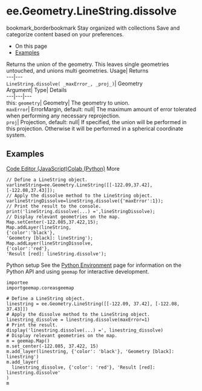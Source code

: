  
#  ee.Geometry.LineString.dissolve 
bookmark_borderbookmark Stay organized with collections  Save and categorize content based on your preferences. 
  * On this page
  * [Examples](https://developers.google.com/earth-engine/apidocs/ee-geometry-linestring-dissolve#examples)


Returns the union of the geometry. This leaves single geometries untouched, and unions multi geometries. 
Usage| Returns  
---|---  
`LineString.dissolve( _maxError_, _proj_)`| Geometry  
Argument| Type| Details  
---|---|---  
this: `geometry`| Geometry| The geometry to union.  
`maxError`| ErrorMargin, default: null| The maximum amount of error tolerated when performing any necessary reprojection.  
`proj`| Projection, default: null| If specified, the union will be performed in this projection. Otherwise it will be performed in a spherical coordinate system.  
## Examples
[Code Editor (JavaScript)](https://developers.google.com/earth-engine/apidocs/ee-geometry-linestring-dissolve#code-editor-javascript-sample)[Colab (Python)](https://developers.google.com/earth-engine/apidocs/ee-geometry-linestring-dissolve#colab-python-sample) More
```
// Define a LineString object.
varlineString=ee.Geometry.LineString([[-122.09,37.42],[-122.08,37.43]]);
// Apply the dissolve method to the LineString object.
varlineStringDissolve=lineString.dissolve({'maxError':1});
// Print the result to the console.
print('lineString.dissolve(...) =',lineStringDissolve);
// Display relevant geometries on the map.
Map.setCenter(-122.085,37.422,15);
Map.addLayer(lineString,
{'color':'black'},
'Geometry [black]: lineString');
Map.addLayer(lineStringDissolve,
{'color':'red'},
'Result [red]: lineString.dissolve');
```
Python setup
See the [ Python Environment](https://developers.google.com/earth-engine/guides/python_install) page for information on the Python API and using `geemap` for interactive development.
```
importee
importgeemap.coreasgeemap
```
```
# Define a LineString object.
linestring = ee.Geometry.LineString([[-122.09, 37.42], [-122.08, 37.43]])
# Apply the dissolve method to the LineString object.
linestring_dissolve = linestring.dissolve(maxError=1)
# Print the result.
display('linestring.dissolve(...) =', linestring_dissolve)
# Display relevant geometries on the map.
m = geemap.Map()
m.set_center(-122.085, 37.422, 15)
m.add_layer(linestring, {'color': 'black'}, 'Geometry [black]: linestring')
m.add_layer(
  linestring_dissolve, {'color': 'red'}, 'Result [red]: linestring.dissolve'
)
m
```

